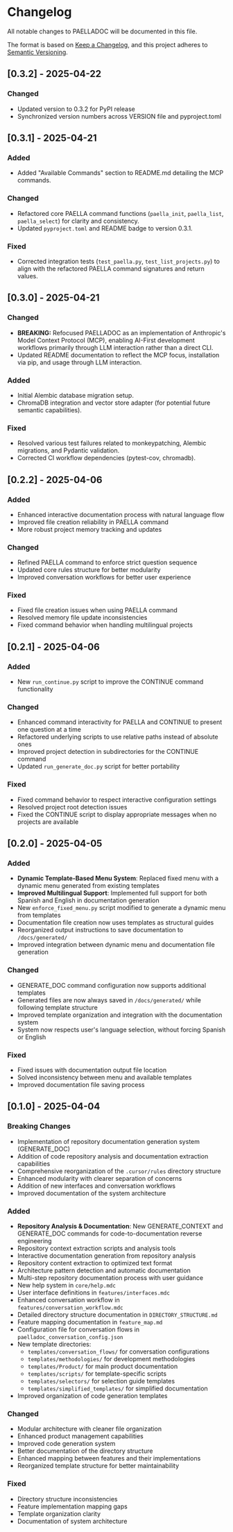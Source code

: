 # Changelog
All notable changes to PAELLADOC will be documented in this file.

The format is based on [Keep a Changelog](https://keepachangelog.com/en/1.0.0/),
and this project adheres to [Semantic Versioning](https://semver.org/spec/v2.0.0.html).

## [0.3.2] - 2025-04-22

### Changed
- Updated version to 0.3.2 for PyPI release
- Synchronized version numbers across VERSION file and pyproject.toml

## [0.3.1] - 2025-04-21

### Added
- Added "Available Commands" section to README.md detailing the MCP commands.

### Changed
- Refactored core PAELLA command functions (`paella_init`, `paella_list`, `paella_select`) for clarity and consistency.
- Updated `pyproject.toml` and README badge to version 0.3.1.

### Fixed
- Corrected integration tests (`test_paella.py`, `test_list_projects.py`) to align with the refactored PAELLA command signatures and return values.

## [0.3.0] - 2025-04-21

### Changed
- **BREAKING:** Refocused PAELLADOC as an implementation of Anthropic's Model Context Protocol (MCP), enabling AI-First development workflows primarily through LLM interaction rather than a direct CLI.
- Updated README documentation to reflect the MCP focus, installation via pip, and usage through LLM interaction.

### Added
- Initial Alembic database migration setup.
- ChromaDB integration and vector store adapter (for potential future semantic capabilities).

### Fixed
- Resolved various test failures related to monkeypatching, Alembic migrations, and Pydantic validation.
- Corrected CI workflow dependencies (pytest-cov, chromadb).

## [0.2.2] - 2025-04-06

### Added
- Enhanced interactive documentation process with natural language flow
- Improved file creation reliability in PAELLA command
- More robust project memory tracking and updates

### Changed
- Refined PAELLA command to enforce strict question sequence
- Updated core rules structure for better modularity 
- Improved conversation workflows for better user experience

### Fixed
- Fixed file creation issues when using PAELLA command
- Resolved memory file update inconsistencies
- Fixed command behavior when handling multilingual projects

## [0.2.1] - 2025-04-06

### Added
- New `run_continue.py` script to improve the CONTINUE command functionality

### Changed
- Enhanced command interactivity for PAELLA and CONTINUE to present one question at a time
- Refactored underlying scripts to use relative paths instead of absolute ones
- Improved project detection in subdirectories for the CONTINUE command
- Updated `run_generate_doc.py` script for better portability

### Fixed
- Fixed command behavior to respect interactive configuration settings
- Resolved project root detection issues
- Fixed the CONTINUE script to display appropriate messages when no projects are available

## [0.2.0] - 2025-04-05

### Added
- **Dynamic Template-Based Menu System**: Replaced fixed menu with a dynamic menu generated from existing templates
- **Improved Multilingual Support**: Implemented full support for both Spanish and English in documentation generation
- New `enforce_fixed_menu.py` script modified to generate a dynamic menu from templates
- Documentation file creation now uses templates as structural guides
- Reorganized output instructions to save documentation to `/docs/generated/`
- Improved integration between dynamic menu and documentation file generation

### Changed
- GENERATE_DOC command configuration now supports additional templates
- Generated files are now always saved in `/docs/generated/` while following template structure
- Improved template organization and integration with the documentation system
- System now respects user's language selection, without forcing Spanish or English

### Fixed
- Fixed issues with documentation output file location
- Solved inconsistency between menu and available templates
- Improved documentation file saving process

## [0.1.0] - 2025-04-04

### Breaking Changes
- Implementation of repository documentation generation system (GENERATE_DOC)
- Addition of code repository analysis and documentation extraction capabilities
- Comprehensive reorganization of the `.cursor/rules` directory structure
- Enhanced modularity with clearer separation of concerns
- Addition of new interfaces and conversation workflows
- Improved documentation of the system architecture

### Added
- **Repository Analysis & Documentation**: New GENERATE_CONTEXT and GENERATE_DOC commands for code-to-documentation reverse engineering
- Repository context extraction scripts and analysis tools
- Interactive documentation generation from repository analysis
- Repository content extraction to optimized text format
- Architecture pattern detection and automatic documentation
- Multi-step repository documentation process with user guidance
- New help system in `core/help.mdc`
- User interface definitions in `features/interfaces.mdc`
- Enhanced conversation workflow in `features/conversation_workflow.mdc`
- Detailed directory structure documentation in `DIRECTORY_STRUCTURE.md`
- Feature mapping documentation in `feature_map.md`
- Configuration file for conversation flows in `paelladoc_conversation_config.json`
- New template directories:
  - `templates/conversation_flows/` for conversation configurations
  - `templates/methodologies/` for development methodologies
  - `templates/Product/` for main product documentation
  - `templates/scripts/` for template-specific scripts
  - `templates/selectors/` for selection guide templates
  - `templates/simplified_templates/` for simplified documentation
- Improved organization of code generation templates

### Changed
- Modular architecture with cleaner file organization
- Enhanced product management capabilities
- Improved code generation system
- Better documentation of the directory structure
- Enhanced mapping between features and their implementations
- Reorganized template structure for better maintainability

### Fixed
- Directory structure inconsistencies
- Feature implementation mapping gaps
- Template organization clarity
- Documentation of system architecture 